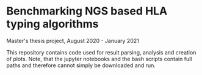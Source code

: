 # Benchmarking NGS based HLA typing algorithms
Master's thesis project, August 2020 - January 2021

This repository contains code used for result parsing, analysis and creation of plots. 
Note, that the jupyter notebooks and the bash scripts contain full paths and therefore cannot simply be downloaded and run.
